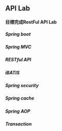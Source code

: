 ## API Lab 
#### 目標完成RestFul API Lab

##### Spring boot

##### Spring MVC
##### RESTful API
##### iBATIS
##### Spring security
##### Spring cache
##### Spring AOP
##### Transaction
